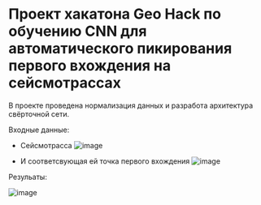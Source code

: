 # Проект хакатона Geo Hack по обучению CNN для автоматического пикирования первого вхождения на сейсмотрассах

В проекте проведена нормализация данных и разработа архитектура свёрточной сети.

Входные данные:

  - Сейсмотрасса
  ![image](https://user-images.githubusercontent.com/80241166/230558420-f8849485-91a8-4836-acff-332a9c5df2aa.png)

  - И соответсвующая ей точка первого вхождения
  ![image](https://user-images.githubusercontent.com/80241166/230558488-b8b8e46e-7759-4107-8a71-303acf77c15b.png)


Резульаты:

  ![image](https://user-images.githubusercontent.com/80241166/230558664-60b69c3c-b78c-4c18-9892-0114d4df374d.png)

